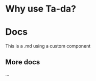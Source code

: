 # Why use Ta-da?


<script setup>
import VGrid from '../components/VGrid.vue'
</script>


# Docs

This is a .md using a custom component

<VGrid />

## More docs

...